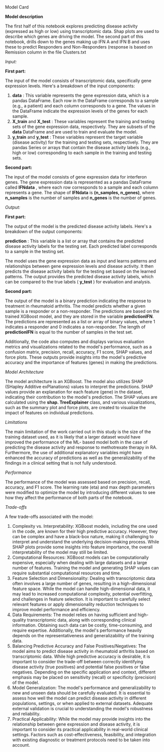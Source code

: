Model Card

**Model description**

The first half of this notebook explores predicting disease activity (expressed as high or low) using transcriptomic data. Shap plots are used to describe which genes are driving the model. The second part of this notebook, drills down to the genes making up IFN A and IFN B and uses these to predict Responders and Non-Responders (response is based on Remission column in the file Clusters.txt

_Input:_

**First part:**

The input of the model consists of transcriptomic data, specifically gene expression levels. Here's a breakdown of the input components:

1. **data** : This variable represents the gene expression data, which is a pandas DataFrame. Each row in the DataFrame corresponds to a sample (e.g., a patient) and each column corresponds to a gene. The values in the DataFrame indicate the expression levels of the genes for each sample.
2. **X\_train** and **X\_test** : These variables represent the training and testing sets of the gene expression data, respectively. They are subsets of the **data** DataFrame and are used to train and evaluate the model.
3. **y\_train** and **y\_test** : These variables represent the target variable (disease activity) for the training and testing sets, respectively. They are pandas Series or arrays that contain the disease activity labels (e.g., high or low) corresponding to each sample in the training and testing sets.

**Second part:**

The input of the model consists of gene expression data for interferon genes. The gene expression data is represented as a pandas DataFrame called **IFNdata** , where each row corresponds to a sample and each column represents a gene. The shape of **IFNdata** is **(n\_samples, n\_genes)**, where **n\_samples** is the number of samples and **n\_genes** is the number of genes.

_Output:_

**First part:**

The output of the model is the predicted disease activity labels. Here's a breakdown of the output components:

**prediction** : This variable is a list or array that contains the predicted disease activity labels for the testing set. Each predicted label corresponds to a sample in the testing set.

The model uses the gene expression data as input and learns patterns and relationships between gene expression levels and disease activity. It then predicts the disease activity labels for the testing set based on the learned patterns. The output provides the predicted disease activity labels, which can be compared to the true labels ( **y\_test** ) for evaluation and analysis.

**Second part:**

The output of the model is a binary prediction indicating the response to treatment in rheumatoid arthritis. The model predicts whether a given sample is a responder or a non-responder. The predictions are based on the trained XGBoost model, and they are stored in the variable **predictionIFN**. The predictions are represented as a list or array of binary values, where 1 indicates a responder and 0 indicates a non-responder. The length of **predictionIFN** is equal to the number of samples in the test set.

Additionally, the code also computes and displays various evaluation metrics and visualizations related to the model's performance, such as a confusion matrix, precision, recall, accuracy, F1 score, SHAP values, and force plots. These outputs provide insights into the model's predictive accuracy and the importance of features (genes) in making the predictions.

_Model Architecture_

The model architecture is an XGBoost. The model also utilizes SHAP (SHapley Additive exPlanations) values to interpret the predictions. SHAP values provide an explanation for each feature (gene) in the dataset, indicating their contribution to the model's prediction. The SHAP values are calculated using the **shap. TreeExplainer** class, and various visualizations, such as the summary plot and force plots, are created to visualize the impact of features on individual predictions.

_Limitations_

The main limitation of the work carried out in this study is the size of the training dataset used, as it is likely that a larger dataset would have improved the performance of the ML- based model both in the case of predicting the disease activity and response to methotrexate therapy in RA. Furthermore, the use of additional explanatory variables might have enhanced the accuracy of predictions as well as the generalizability of the findings in a clinical setting that is not fully understood.

_Performance_

The performance of the model was assessed based on precision, recall, accuracy, and F1 score. The learning rate (eta) and max depth parameters were modified to optimize the model by introducing different values to see how they affect the performance of both parts of the notebook.

_Trade-offs_

A few trade-offs associated with the model:

1. Complexity vs. Interpretability: XGBoost models, including the one used in the code, are known for their high predictive accuracy. However, they can be complex and have a black-box nature, making it challenging to interpret and understand the underlying decision-making process. While SHAP plots provide some insights into feature importance, the overall interpretability of the model may still be limited.
2. Computational Resources: XGBoost models can be computationally expensive, especially when dealing with large datasets and a large number of features. Training the model and generating SHAP values can require substantial computational resources and time.
3. Feature Selection and Dimensionality: Dealing with transcriptomic data often involves a large number of genes, resulting in a high-dimensional feature space. While the model can handle high-dimensional data, it may lead to increased computational complexity, potential overfitting, and challenges in feature selection. It is important to carefully select relevant features or apply dimensionality reduction techniques to improve model performance and efficiency.
4. Data Requirements: The model relies on having sufficient and high-quality transcriptomic data, along with corresponding clinical information. Obtaining such data can be costly, time-consuming, and require expertise. Additionally, the model's performance heavily depends on the representativeness and generalizability of the training data.
5. Balancing Predictive Accuracy and False Positives/Negatives: The model aims to predict disease activity in rheumatoid arthritis based on transcriptomic data. While high predictive accuracy is desirable, it is important to consider the trade-off between correctly identifying disease activity (true positives) and potential false positives or false negatives. Depending on the specific application and context, different emphasis may be placed on sensitivity (recall) or specificity (precision) of the model.
6. Model Generalization: The model's performance and generalizability to new and unseen data should be carefully evaluated. It is essential to assess how well the model can predict disease activity in different populations, settings, or when applied to external datasets. Adequate external validation is crucial to understanding the model's robustness and reliability.
7. Practical Applicability: While the model may provide insights into the relationship between gene expression and disease activity, it is important to consider its practical applicability in real-world clinical settings. Factors such as cost-effectiveness, feasibility, and integration with existing diagnostic or treatment protocols need to be taken into account.

